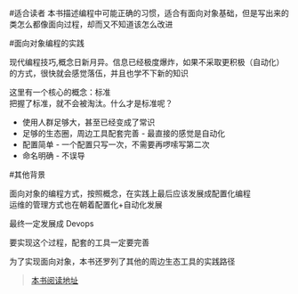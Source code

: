 #适合读者
本书描述编程中可能正确的习惯，适合有面向对象基础，但是写出来的类怎么都像面向过程，却而又不知道该怎么改进


#面向对象编程的实践

现代编程技巧,概念日新月异。信息已经极度爆炸，如果不采取更积极（自动化）的方式，很快就会感觉落伍，并且也学不下新的知识

这里有一个核心的概念：标准<br>
把握了标准，就不会被淘汰。什么才是标准呢？

* 使用人群足够大，甚至已经变成了常识
* 足够的生态圈，周边工具配套完善 - 最直接的感觉是自动化
* 配置简单 - 一个配置只写一次，不需要再啰嗦写第二次
* 命名明确 - 不误导


#其他背景

面向对象的编程方式，按照概念，在实践上最后应该发展成配置化编程<br>
运维的管理方式也在朝着配置化+自动化发展

最终一定发展成 Devops

要实现这个过程，配套的工具一定要完善


为了实现面向对象，本书还罗列了其他的周边生态工具的实践路径

> [本书阅读地址](https://xltxlm.gitbooks.io/object-oriented/content/)


